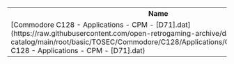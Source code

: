 <table>
<tr><th>Name</th><th>Size</th></tr>
<tr><td>
[Commodore C128 - Applications - CPM - [D71].dat](https://raw.githubusercontent.com/open-retrogaming-archive/dat-catalog/main/root/basic/TOSEC/Commodore/C128/Applications/CPM/[D71]/Commodore C128 - Applications - CPM - [D71].dat)
</td><td>2832</td></tr>
</table>
